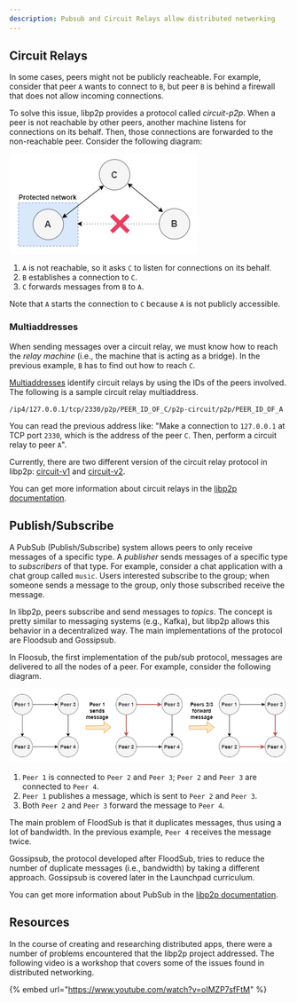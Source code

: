 ```yaml
---
description: Pubsub and Circuit Relays allow distributed networking
---
```


## Circuit Relays

In some cases, peers might not be publicly reacheable. For example, consider that peer `A` wants to connect to `B`, but peer `B` is behind a firewall that does not allow incoming connections.

To solve this issue, libp2p provides a protocol called _circuit-p2p_. When a peer is not reachable by other peers, another machine listens for connections on its behalf. Then, those connections are forwarded to the non-reachable peer. Consider the following diagram:

![Curcuit relay example](<../../.gitbook/assets/libp2p-circuit-relay.png>)

1. `A` is not reachable, so it asks `C` to listen for connections on its behalf.
2. `B` establishes a connection to `C`.
3. `C` forwards messages from `B` to `A`.

Note that `A` starts the connection to `C` because `A` is not publicly accessible.

### Multiaddresses

When sending messages over a circuit relay, we must know how to reach the _relay machine_ (i.e., the machine that is acting as a bridge). In the previous example, `B` has to find out how to reach `C`.

[Multiaddresses](https://github.com/multiformats/multiaddr) identify circuit relays by using the IDs of the peers involved. The following is a sample circuit relay multiaddress.

```
/ip4/127.0.0.1/tcp/2330/p2p/PEER_ID_OF_C/p2p-circuit/p2p/PEER_ID_OF_A
```

You can read the previous address like: "Make a connection to `127.0.0.1` at TCP port `2330`, which is the address of the peer `C`. Then, perform a circuit relay to peer `A`".

Currently, there are two different version of the circuit relay protocol in libp2p: [circuit-v1](https://github.com/libp2p/specs/blob/master/relay/circuit-v1.md) and [circuit-v2](https://github.com/libp2p/specs/blob/master/relay/circuit-v2.md).

You can get more information about circuit relays in the [libp2p documentation](https://docs.libp2p.io/concepts/circuit-relay/).

## Publish/Subscribe

A PubSub (Publish/Subscribe) system allows peers to only receive messages of a specific type. A _publisher_ sends messages of a specific type to _subscribers_ of that type. For example, consider a chat application with a chat group called `music`. Users interested subscribe to the group; when someone sends a message to the group, only those subscribed receive the message.

In libp2p, peers subscribe and send messages to _topics_. The concept is pretty similar to messaging systems (e.g., Kafka), but libp2p allows this behavior in a decentralized way. The main implementations of the protocol are Floodsub and Gossipsub.

In Floosub, the first implementation of the pub/sub protocol, messages are delivered to all the nodes of a peer. For example, consider the following diagram.

![Floodsub message delivery](<../../.gitbook/assets/libp2p-pubsub-floodsub.png>)

1. `Peer 1` is connected to `Peer 2` and `Peer 3`; `Peer 2` and `Peer 3` are connected to `Peer 4`.
2. `Peer 1` publishes a message, which is sent to `Peer 2` and `Peer 3`.
3. Both `Peer 2` and `Peer 3` forward the message to `Peer 4`.

The main problem of FloodSub is that it duplicates messages, thus using a lot of bandwidth. In the previous example, `Peer 4` receives the message twice.

Gossipsub, the protocol developed after FloodSub, tries to reduce the number of duplicate messages (i.e., bandwidth) by taking a different approach. Gossipsub is covered later in the Launchpad curriculum.

You can get more information about PubSub in the [libp2p documentation](https://docs.libp2p.io/concepts/publish-subscribe/).

## Resources

In the course of creating and researching distributed apps, there were a number of problems encountered that the libp2p project addressed. The following video is a workshop that covers some of the issues found in distributed networking.

{% embed url="https://www.youtube.com/watch?v=oIMZP7sfFtM" %}